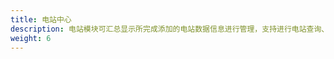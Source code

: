 ```yaml
---
title: 电站中心
description: 电站模块可汇总显示所完成添加的电站数据信息进行管理，支持进行电站查询、添加电站、查看电站详情、关注电站、编辑电站、删除电站和导出/刷新电站数据的功能操作，满足您对所属电站进行管理及数据查看，平台支持的电站业务类型有光伏系统、电池系统、户用储能、商业电站等
weight: 6
---
```

